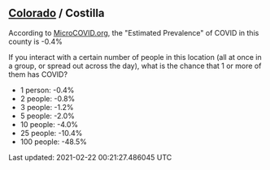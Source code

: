 
## [Colorado](/united-states/colorado) / Costilla

According to [MicroCOVID.org](http://microcovid.org),
the "Estimated Prevalence" of COVID in this county is -0.4%

If you interact with a certain number of people in this location
(all at once in a group, or spread out across the day), what is the chance that
1 or more of them has COVID?

- 1 person: -0.4%
- 2 people: -0.8%
- 3 people: -1.2%
- 5 people: -2.0%
- 10 people: -4.0%
- 25 people: -10.4%
- 100 people: -48.5%

Last updated: 2021-02-22 00:21:27.486045 UTC
